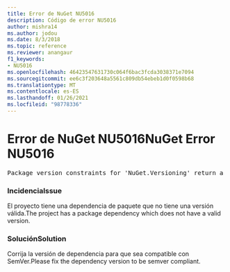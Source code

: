 ```yaml
---
title: Error de NuGet NU5016
description: Código de error NU5016
author: mishra14
ms.author: jodou
ms.date: 8/3/2018
ms.topic: reference
ms.reviewer: anangaur
f1_keywords:
- NU5016
ms.openlocfilehash: 46423547631730c064f6bac3fcda3038371e7094
ms.sourcegitcommit: ee6c3f203648a5561c809db54ebeb1d0f0598b68
ms.translationtype: MT
ms.contentlocale: es-ES
ms.lasthandoff: 01/26/2021
ms.locfileid: "98778336"
---
```

# <a name="nuget-error-nu5016"></a><span data-ttu-id="61b71-103">Error de NuGet NU5016</span><span class="sxs-lookup"><span data-stu-id="61b71-103">NuGet Error NU5016</span></span>
<pre>Package version constraints for 'NuGet.Versioning' return a version range that is empty.</pre>

### <a name="issue"></a><span data-ttu-id="61b71-104">Incidencia</span><span class="sxs-lookup"><span data-stu-id="61b71-104">Issue</span></span>

<span data-ttu-id="61b71-105">El proyecto tiene una dependencia de paquete que no tiene una versión válida.</span><span class="sxs-lookup"><span data-stu-id="61b71-105">The project has a package dependency which does not have a valid version.</span></span>


### <a name="solution"></a><span data-ttu-id="61b71-106">Solución</span><span class="sxs-lookup"><span data-stu-id="61b71-106">Solution</span></span>

<span data-ttu-id="61b71-107">Corrija la versión de dependencia para que sea compatible con SemVer.</span><span class="sxs-lookup"><span data-stu-id="61b71-107">Please fix the dependency version to be semver compliant.</span></span>

